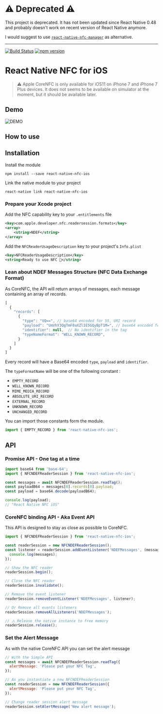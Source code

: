 # ⚠️ Deprecated ⚠️

This project is deprecated. It has not been updated since React Native 0.48 and probably doesn't work on recent version of React Native anymore.

I would suggest to use [`react-native-nfc-manager`](https://www.npmjs.com/package/react-native-nfc-manager) as alternative.

---


[![Build Status](https://travis-ci.org/barodeur/react-native-nfc-ios.svg?branch=master)](https://travis-ci.org/barodeur/react-native-nfc-ios)
[![npm version](https://badge.fury.io/js/react-native-nfc-ios.svg)](https://badge.fury.io/js/react-native-nfc-ios)

# React Native NFC for iOS

> ⚠️ Apple CoreNFC is only available for iOS11 on iPhone 7 and iPhone 7 Plus devices.
> It does not seems to be available on simulator at the moment, but it should be available later.

## Demo

![DEMO](https://user-images.githubusercontent.com/303170/29473145-9b93f8b4-8424-11e7-93f8-e286580df1e6.gif)

## How to use

## Installation

Install the module
```
npm install --save react-native-nfc-ios
```

Link the native module to your project
```
react-native link react-native-nfc-ios
```

### Prepare your Xcode project

Add the NFC capability key to your `.entitlements` file
```xml
<key>com.apple.developer.nfc.readersession.formats</key>
<array>
    <string>NDEF</string>
</array>
```

Add the `NFCReaderUsageDescription` key to your project's `Info.plist`
```xml
<key>NFCReaderUsageDescription</key>
<string>Ready to use NFC 🚀</string>
```

### Lean about NDEF Messages Structure (NFC Data Exchange Format)

As CoreNFC, the API will return arrays of messages, each message containing an array of records.

```javascript
[
  {
    "records": [
      {
        "type": "VQ==", // base64 encoded for 55, URI record
        "payload": "UmVhY3QgTmF0aXZlIE5GQyBpT1M=", // base64 encoded for "React Native NFC iOS"
        "identifier": null,  // No identifier in the tag
        "typeNameFormat": "WELL_KNOWN_RECORD",
      }
    ]
  }
]
```

Every record will have a Base64 encoded `type`, `payload` and `identifier`.

The `typeFormatName` will be one of the following constant :

- `EMPTY_RECORD`
- `WELL_KNOWN_RECORD`
- `MIME_MEDIA_RECORD`
- `ABSOLUTE_URI_RECORD`
- `EXTERNAL_RECORD`
- `UNKNOWN_RECORD`
- `UNCHANGED_RECORD`

You can import those constants form the module.

```javascript
import { EMPTY_RECORD } from 'react-native-nfc-ios';
```

## API

### Promise API - One tag at a time

```javascript
import base64 from 'base-64';
import { NFCNDEFReaderSession } from 'react-native-nfc-ios';

const messages = await NFCNDEFReaderSession.readTag();
const payloadB64 = messages[0].records[0].payload;
const payload = base64.decode(payloadB64);

console.log(payload);
// "React Native NFC iOS"
```

### CoreNFC binding API - Aka Event API

This API is designed to stay as close as possible to CoreNFC.

```javascript
import { NFCNDEFReaderSession } from 'react-native-nfc-ios';

const readerSession = new NFCNDEFReaderSession();
const listener = readerSession.addEventListener('NDEFMessages', (messages) => {
  console.log(messages);
});

// Show the NFC reader
readerSession.begin();

// Close the NFC reader
readerSession.invalidate();

// Remove the event listener
readerSession.removeEventListener('NDEFMessages', listener);

// Or Remove all events listeners
readerSession.removeAllListeners('NDEFMessages');

// ⚠️ Release the native instance to free memory
readerSession.release();
```

### Set the Alert Message

As with the native CoreNFC API you can set the alert message 

```javascript
// With the Simple API
const messages = await NFCNDEFReaderSession.readTag({
  alertMessage: 'Please put your NFC Tag',
});

// As you instantiate a new NFCNDEFReaderSession
const readerSession = new NFCNDEFReaderSession({
  alertMessage: 'Please put your NFC Tag',
});

// Change reader session alert message
readerSession.setAlertMessage('New alert message');
```
